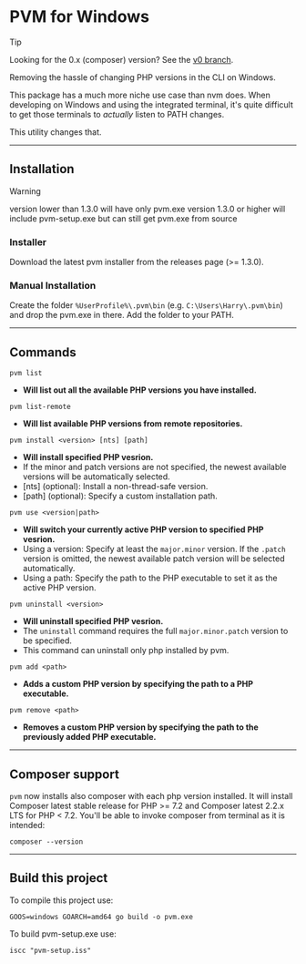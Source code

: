# PVM for Windows

> [!TIP]
> Looking for the 0.x (composer) version? See the [v0 branch](https://github.com/hjbdev/pvm/tree/v0).

Removing the hassle of changing PHP versions in the CLI on Windows.

This package has a much more niche use case than nvm does. When developing on Windows and using the integrated terminal, it's quite difficult to get those terminals to _actually_ listen to PATH changes.

This utility changes that.

---

## Installation

> [!WARNING]
> version lower than 1.3.0 will have only pvm.exe
> version 1.3.0 or higher will include pvm-setup.exe but can still get pvm.exe from source

### Installer
Download the latest pvm installer from the releases page (>= 1.3.0).

### Manual Installation
Create the folder `%UserProfile%\.pvm\bin` (e.g. `C:\Users\Harry\.pvm\bin`) and drop the pvm.exe in there. Add the folder to your PATH.

---

## Commands
```
pvm list
```
 - __Will list out all the available PHP versions you have installed.__

```
pvm list-remote
```
- __Will list available PHP versions from remote repositories.__

```
pvm install <version> [nts] [path]
```
- __Will install specified PHP vesrion.__
- If the minor and patch versions are not specified, the newest available versions will be automatically selected.
- [nts] (optional): Install a non-thread-safe version.
- [path] (optional): Specify a custom installation path.

```
pvm use <version|path>
```
- __Will switch your currently active PHP version to specified PHP vesrion.__
-   Using a version: Specify at least the `major.minor` version. If the `.patch` version is omitted, the newest available patch version will be selected automatically.
-   Using a path: Specify the path to the PHP executable to set it as the active PHP version.

```
pvm uninstall <version>
```
- __Will uninstall specified PHP vesrion.__
- The `uninstall` command requires the full `major.minor.patch` version to be specified.
- This command can uninstall only php installed by pvm.

```
pvm add <path>
```
- __Adds a custom PHP version by specifying the path to a PHP executable.__

```
pvm remove <path>
```
- __Removes a custom PHP version by specifying the path to the previously added PHP executable.__

---

## Composer support

`pvm` now installs also composer with each php version installed.
It will install Composer latest stable release for PHP >= 7.2 and Composer latest 2.2.x LTS for PHP < 7.2.
You'll be able to invoke composer from terminal as it is intended:
```shell
composer --version
```

---

## Build this project

To compile this project use:

```shell
GOOS=windows GOARCH=amd64 go build -o pvm.exe
```

To build pvm-setup.exe use:

```shell
iscc "pvm-setup.iss" 
```
